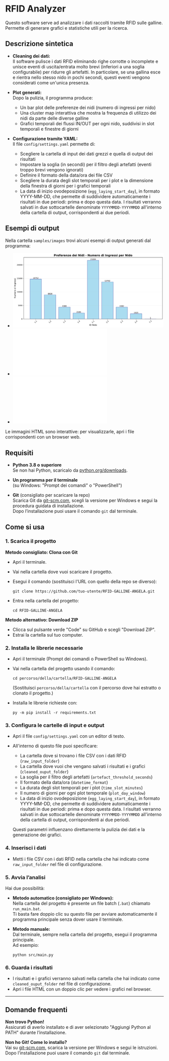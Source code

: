 # RFID Analyzer

Questo software serve ad analizzare i dati raccolti tramite RFID sulle galline. Permette di generare grafici e statistiche utili per la ricerca.

## Descrizione sintetica

- **Cleaning dei dati:**  
  Il software pulisce i dati RFID eliminando righe corrotte o incomplete e unisce eventi di uscita/entrata molto brevi (inferiori a una soglia configurabile) per ridurre gli artefatti. In particolare, se una gallina esce e rientra nello stesso nido in pochi secondi, questi eventi vengono considerati come un'unica presenza.

- **Plot generati:**  
  Dopo la pulizia, il programma produce:
  - Un bar plot delle preferenze dei nidi (numero di ingressi per nido)
  - Una cluster map interattiva che mostra la frequenza di utilizzo dei nidi da parte delle diverse galline
  - Grafici temporali dei flussi IN/OUT per ogni nido, suddivisi in slot temporali e finestre di giorni

- **Configurazione tramite YAML:**  
  Il file `config/settings.yaml` permette di:
  - Scegliere la cartella di input dei dati grezzi e quella di output dei risultati
  - Impostare la soglia (in secondi) per il filtro degli artefatti (eventi troppo brevi vengono ignorati)
  - Definire il formato della data/ora dei file CSV
  - Scegliere la durata degli slot temporali per i plot e la dimensione della finestra di giorni per i grafici temporali
  - La data di inizio ovodeposizione (`egg_laying_start_day`), in formato YYYY-MM-DD, che permette di suddividere automaticamente i risultati in due periodi: prima e dopo questa data. I risultati verranno salvati in due sottocartelle denominate `YYYYMMDD-YYYYMMDD` all'interno della cartella di output, corrispondenti ai due periodi.

## Esempi di output

Nella cartella `samples/images` trovi alcuni esempi di output generati dal programma:
- ![Bar plot delle preferenze dei nidi](samples/images/nest_preferences.png)
- ![Grafico temporale dei flussi IN/OUT interattivo](samples/images/time_slot_flows_2023-10-25_to_2023-10-27.html)
- ![Cluster map interattiva](samples/images/clustering_heatmap.html)

Le immagini HTML sono interattive: per visualizzarle, apri i file corrispondenti con un browser web.

## Requisiti

- **Python 3.8 o superiore**  
  Se non hai Python, scaricalo da [python.org/downloads](https://www.python.org/downloads/).

- **Un programma per il terminale**  
  (su Windows: "Prompt dei comandi" o "PowerShell")

- **Git** (consigliato per scaricare la repo)  
  Scarica Git da [git-scm.com](https://git-scm.com/), scegli la versione per Windows e segui la procedura guidata di installazione.  
  Dopo l’installazione puoi usare il comando `git` dal terminale.

## Come si usa

### 1. Scarica il progetto

**Metodo consigliato: Clona con Git**

- Apri il terminale.
- Vai nella cartella dove vuoi scaricare il progetto.
- Esegui il comando (sostituisci l'URL con quello della repo se diverso):

  ```
  git clone https://github.com/tuo-utente/RFID-GALLINE-ANGELA.git
  ```

- Entra nella cartella del progetto:

  ```
  cd RFID-GALLINE-ANGELA
  ```

**Metodo alternativo: Download ZIP**

- Clicca sul pulsante verde "Code" su GitHub e scegli "Download ZIP".
- Estrai la cartella sul tuo computer.

### 2. Installa le librerie necessarie

- Apri il terminale (Prompt dei comandi o PowerShell su Windows).
- Vai nella cartella del progetto usando il comando:

  ```
  cd percorso/della/cartella/RFID-GALLINE-ANGELA
  ```

  (Sostituisci `percorso/della/cartella` con il percorso dove hai estratto o clonato il progetto.)

- Installa le librerie richieste con:

  ```
  py -m pip install -r requirements.txt
  ```

### 3. Configura le cartelle di input e output

- Apri il file `config/settings.yaml` con un editor di testo.
- All'interno di questo file puoi specificare:
  - La cartella dove si trovano i file CSV con i dati RFID (`raw_input_folder`)
  - La cartella dove vuoi che vengano salvati i risultati e i grafici (`cleaned_ouput_folder`)
  - La soglia per il filtro degli artefatti (`artefact_threshold_seconds`)
  - Il formato della data/ora (`datetime_format`)
  - La durata degli slot temporali per i plot (`time_slot_minutes`)
  - Il numero di giorni per ogni plot temporale (`plot_day_window`)
  - La data di inizio ovodeposizione (`egg_laying_start_day`), in formato YYYY-MM-DD, che permette di suddividere automaticamente i risultati in due periodi: prima e dopo questa data. I risultati verranno salvati in due sottocartelle denominate `YYYYMMDD-YYYYMMDD` all'interno della cartella di output, corrispondenti ai due periodi.

  Questi parametri influenzano direttamente la pulizia dei dati e la generazione dei grafici.

### 4. Inserisci i dati

- Metti i file CSV con i dati RFID nella cartella che hai indicato come `raw_input_folder` nel file di configurazione.

### 5. Avvia l’analisi

Hai due possibilità:

- **Metodo automatico (consigliato per Windows):**  
  Nella cartella del progetto è presente un file batch (`.bat`) chiamato `run_main.bat`.  
  Ti basta fare doppio clic su questo file per avviare automaticamente il programma principale senza dover usare il terminale.

- **Metodo manuale:**  
  Dal terminale, sempre nella cartella del progetto, esegui il programma principale.  
  Ad esempio:

  ```
  python src/main.py
  ```

### 6. Guarda i risultati

- I risultati e i grafici verranno salvati nella cartella che hai indicato come `cleaned_ouput_folder` nel file di configurazione.
- Apri i file HTML con un doppio clic per vedere i grafici nel browser.

---

## Domande frequenti

**Non trovo Python!**  
Assicurati di averlo installato e di aver selezionato "Aggiungi Python al PATH" durante l’installazione.

**Non ho Git! Come lo installo?**  
Vai su [git-scm.com](https://git-scm.com/), scarica la versione per Windows e segui le istruzioni. Dopo l’installazione puoi usare il comando `git` dal terminale.